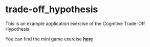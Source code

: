 # trade-off_hypothesis

This is an example application exercise of the Cognitive Trade-Off Hypothesis

You can find the mini game exercise **[here](https://togeri.github.io/trade-off_hypothesis/)**
